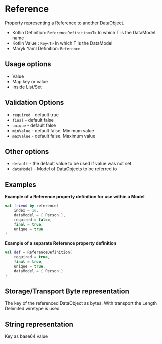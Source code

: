 # Reference
Property representing a Reference to another DataObject.

- Kotlin Definition: `ReferenceDefinition<T>` In which T is the DataModel name
- Kotlin Value : `Key<T>` In which T is the DataModel
- Maryk Yaml Definition: `Reference`

## Usage options
- Value
- Map key or value
- Inside List/Set

## Validation Options
- `required` - default true
- `final` - default false
- `unique` - default false
- `minValue` - default false. Minimum value
- `maxValue` - default false. Maximum value

## Other options
- `default` - the default value to be used if value was not set.
- `dataModel` - Model of DataObjects to be referred to

## Examples

**Example of a Reference property definition for use within a Model**
```kotlin
val friend by reference(
    index = 1u,
    dataModel = { Person },
    required = false,
    final = true,
    unique = true
)
```

**Example of a separate Reference property definition**
```kotlin
val def = ReferenceDefinition(
    required = true,
    final = true,
    unique = true,
    dataModel = { Person }
)
```

## Storage/Transport Byte representation
The key of the referenced DataObject as bytes. With transport the Length Delimited
wiretype is used

## String representation
Key as base64 value
